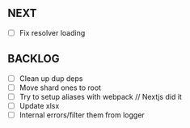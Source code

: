 ## NEXT

-   [ ] Fix resolver loading

## BACKLOG

-   [ ] Clean up dup deps
-   [ ] Move shard ones to root
-   [ ] Try to setup aliases with webpack // Nextjs did it
-   [ ] Update xlsx
-   [ ] Internal errors/filter them from logger
